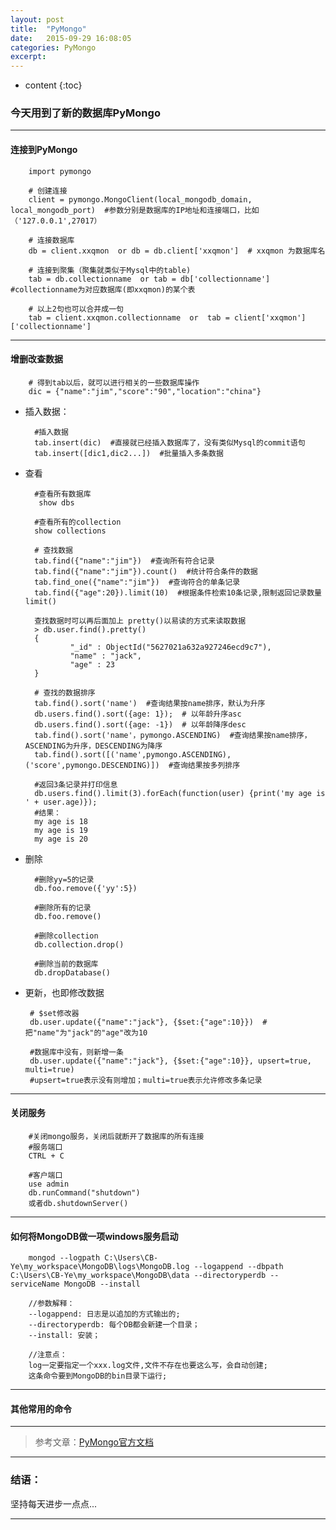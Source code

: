 ```yaml
---
layout: post
title:  "PyMongo"
date:   2015-09-29 16:08:05
categories: PyMongo 
excerpt: 
---
```


* content
{:toc}

### 今天用到了新的数据库PyMongo

---

#### 连接到PyMongo

        import pymongo
        
        # 创建连接
        client = pymongo.MongoClient(local_mongodb_domain, local_mongodb_port)  #参数分别是数据库的IP地址和连接端口，比如（'127.0.0.1',27017）
        
        # 连接数据库
        db = client.xxqmon  or db = db.client['xxqmon']  # xxqmon 为数据库名
        
        # 连接到聚集（聚集就类似于Mysql中的table)
        tab = db.collectionname  or tab = db['collectionname']  #collectionname为对应数据库(即xxqmon)的某个表
        
        # 以上2句也可以合并成一句
        tab = client.xxqmon.collectionname  or  tab = client['xxqmon']['collectionname']
        
-----

#### 增删改查数据
        
        # 得到tab以后，就可以进行相关的一些数据库操作
        dic = {"name":"jim","score":"90","location":"china"}

* 插入数据：
        
        #插入数据
        tab.insert(dic)  #直接就已经插入数据库了，没有类似Mysql的commit语句
        tab.insert([dic1,dic2...])  #批量插入多条数据

* 查看
        
        #查看所有数据库
         show dbs

        #查看所有的collection
        show collections
        
        # 查找数据
        tab.find({"name":"jim"})  #查询所有符合记录
        tab.find({"name":"jim"}).count()  #统计符合条件的数据
        tab.find_one({"name":"jim"})  #查询符合的单条记录
        tab.find({"age":20}).limit(10)  #根据条件检索10条记录,限制返回记录数量limit()
        
        查找数据时可以再后面加上 pretty()以易读的方式来读取数据
        > db.user.find().pretty()
        {
                "_id" : ObjectId("5627021a632a927246ecd9c7"),
                "name" : "jack",
                "age" : 23
        }
        
        # 查找的数据排序
        tab.find().sort('name')  #查询结果按name排序，默认为升序        
        db.users.find().sort({age: 1});  # 以年龄升序asc       
        db.users.find().sort({age: -1})  # 以年龄降序desc 
        tab.find().sort('name'，pymongo.ASCENDING)  #查询结果按name排序，ASCENDING为升序，DESCENDING为降序
        tab.find().sort([('name',pymongo.ASCENDING),('score',pymongo.DESCENDING)])  #查询结果按多列排序
        
        #返回3条记录并打印信息 
        db.users.find().limit(3).forEach(function(user) {print('my age is ' + user.age)}); 
        #结果：
        my age is 18 
        my age is 19 
        my age is 20

* 删除
        
        #删除yy=5的记录
        db.foo.remove({'yy':5})

        #删除所有的记录
        db.foo.remove()
        
        #删除collection
        db.collection.drop()

        #删除当前的数据库
        db.dropDatabase()
        
 * 更新，也即修改数据       
        
        # $set修改器
        db.user.update({"name":"jack"}, {$set:{"age":10}})  #把"name"为"jack"的"age"改为10
        
        #数据库中没有，则新增一条
        db.user.update({"name":"jack"}, {$set:{"age":10}}, upsert=true, multi=true)
        #upsert=true表示没有则增加；multi=true表示允许修改多条记录
        
-----

#### 关闭服务
        
        #关闭mongo服务，关闭后就断开了数据库的所有连接
        #服务端口
        CTRL + C    
        
        #客户端口
        use admin
        db.runCommand("shutdown")
        或者db.shutdownServer()

---

#### 如何将MongoDB做一项windows服务启动
        
        mongod --logpath C:\Users\CB-Ye\my_workspace\MongoDB\logs\MongoDB.log --logappend --dbpath C:\Users\CB-Ye\my_workspace\MongoDB\data --directoryperdb --serviceName MongoDB --install
        
        //参数解释：
        --logappend: 日志是以追加的方式输出的;
        --directoryperdb: 每个DB都会新建一个目录；
        --install: 安装；
        
        //注意点：
        log一定要指定一个xxx.log文件,文件不存在也要这么写，会自动创建;
        这条命令要到MongoDB的bin目录下运行;
---

#### 其他常用的命令

        

---


> 参考文章：[PyMongo官方文档](http://api.mongodb.org/python/current/api/pymongo/collection.html)

---

### 结语：

坚持每天进步一点点...

---